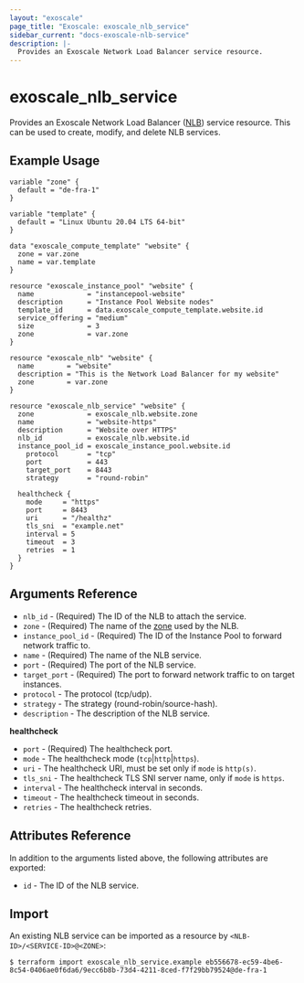 ```yaml
---
layout: "exoscale"
page_title: "Exoscale: exoscale_nlb_service"
sidebar_current: "docs-exoscale-nlb-service"
description: |-
  Provides an Exoscale Network Load Balancer service resource.
---
```


# exoscale\_nlb\_service

Provides an Exoscale Network Load Balancer ([NLB][r-nlb]) service resource. This can be used to create, modify, and delete NLB services.


## Example Usage

```hcl
variable "zone" {
  default = "de-fra-1"
}

variable "template" {
  default = "Linux Ubuntu 20.04 LTS 64-bit"
}

data "exoscale_compute_template" "website" {
  zone = var.zone
  name = var.template
}

resource "exoscale_instance_pool" "website" {
  name             = "instancepool-website"
  description      = "Instance Pool Website nodes"
  template_id      = data.exoscale_compute_template.website.id
  service_offering = "medium"
  size             = 3
  zone             = var.zone
}

resource "exoscale_nlb" "website" {
  name        = "website"
  description = "This is the Network Load Balancer for my website"
  zone        = var.zone
}

resource "exoscale_nlb_service" "website" {
  zone             = exoscale_nlb.website.zone
  name             = "website-https"
  description      = "Website over HTTPS"
  nlb_id           = exoscale_nlb.website.id
  instance_pool_id = exoscale_instance_pool.website.id
	protocol       = "tcp"
	port           = 443
	target_port    = 8443
	strategy       = "round-robin"

  healthcheck {
    mode     = "https"
    port     = 8443
    uri      = "/healthz"
    tls_sni  = "example.net"
    interval = 5
    timeout  = 3
    retries  = 1
  }
}
```

## Arguments Reference

* `nlb_id` - (Required) The ID of the NLB to attach the service.
* `zone` - (Required) The name of the [zone][zone] used by the NLB.
* `instance_pool_id` - (Required) The ID of the Instance Pool to forward network traffic to.
* `name` - (Required) The name of the NLB service.
* `port` - (Required) The port of the NLB service.
* `target_port` - (Required) The port to forward network traffic to on target instances.
* `protocol` - The protocol (tcp/udp).
* `strategy` - The strategy (round-robin/source-hash).
* `description` - The description of the NLB service.

**healthcheck**

* `port` - (Required) The healthcheck port.
* `mode` - The healthcheck mode (`tcp`|`http`|`https`).
* `uri` - The healthcheck URI, must be set only if `mode` is `http(s)`.
* `tls_sni` - The healthcheck TLS SNI server name, only if `mode` is `https`.
* `interval` - The healthcheck interval in seconds.
* `timeout` - The healthcheck timeout in seconds.
* `retries` - The healthcheck retries.


## Attributes Reference

In addition to the arguments listed above, the following attributes are exported:

* `id` - The ID of the NLB service.


## Import

An existing NLB service can be imported as a resource by `<NLB-ID>/<SERVICE-ID>@<ZONE>`:

```console
$ terraform import exoscale_nlb_service.example eb556678-ec59-4be6-8c54-0406ae0f6da6/9ecc6b8b-73d4-4211-8ced-f7f29bb79524@de-fra-1
```


[r-nlb]: nlb.html
[zone]: https://www.exoscale.com/datacenters/
